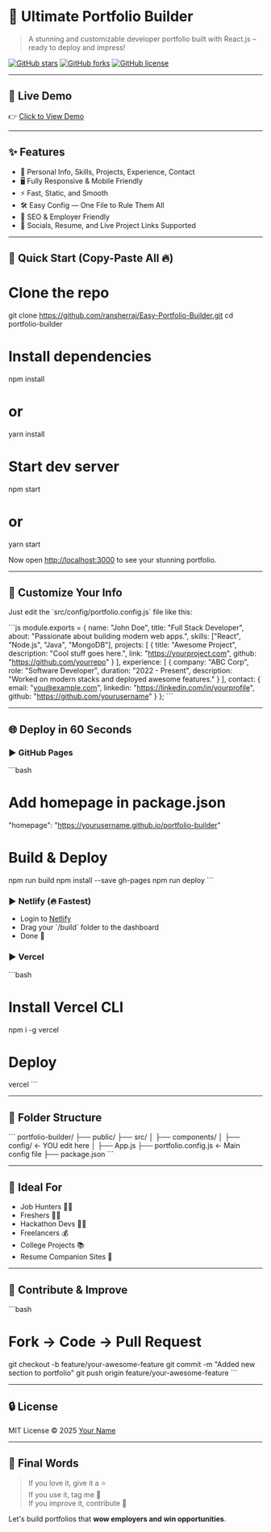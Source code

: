 # 🚀 Ultimate Portfolio Builder

> A stunning and customizable developer portfolio built with React.js – ready to deploy and impress!

[![GitHub stars](https://img.shields.io/github/stars/demo/portfolio-builder?style=social)](https://github.com/demo/portfolio-builder/stargazers)
[![GitHub forks](https://img.shields.io/github/forks/demo/portfolio-builder?style=social)](https://github.com/demo/portfolio-builder/network/members)
[![GitHub license](https://img.shields.io/github/license/demo/portfolio-builder)](https://github.com/demo/portfolio-builder/blob/main/LICENSE)

---

## 📸 Live Demo

👉 [Click to View Demo](https://ransherraj.netlify.app)

---

## ✨ Features

- 💼 Personal Info, Skills, Projects, Experience, Contact
- 🖥 Fully Responsive & Mobile Friendly
- ⚡ Fast, Static, and Smooth
- 🛠 Easy Config — One File to Rule Them All
- 🧠 SEO & Employer Friendly
- 🔗 Socials, Resume, and Live Project Links Supported

---

## 🚀 Quick Start (Copy-Paste All 🔥)


# Clone the repo
git clone https://github.com/ransherraj/Easy-Portfolio-Builder.git
cd portfolio-builder

# Install dependencies
npm install
# or
yarn install

# Start dev server
npm start
# or
yarn start


Now open [http://localhost:3000](http://localhost:3000) to see your stunning portfolio.

---

## 🧩 Customize Your Info

Just edit the \`src/config/portfolio.config.js\` file like this:

\`\`\`js
module.exports = {
  name: "John Doe",
  title: "Full Stack Developer",
  about: "Passionate about building modern web apps.",
  skills: ["React", "Node.js", "Java", "MongoDB"],
  projects: [
    {
      title: "Awesome Project",
      description: "Cool stuff goes here.",
      link: "https://yourproject.com",
      github: "https://github.com/yourrepo"
    }
  ],
  experience: [
    {
      company: "ABC Corp",
      role: "Software Developer",
      duration: "2022 - Present",
      description: "Worked on modern stacks and deployed awesome features."
    }
  ],
  contact: {
    email: "you@example.com",
    linkedin: "https://linkedin.com/in/yourprofile",
    github: "https://github.com/yourusername"
  }
};
\`\`\`

---

## 🌐 Deploy in 60 Seconds

### ▶ GitHub Pages

\`\`\`bash
# Add homepage in package.json
"homepage": "https://yourusername.github.io/portfolio-builder"

# Build & Deploy
npm run build
npm install --save gh-pages
npm run deploy
\`\`\`

### ▶ Netlify (🔥 Fastest)

- Login to [Netlify](https://netlify.com)
- Drag your \`/build\` folder to the dashboard
- Done 🎉

### ▶ Vercel

\`\`\`bash
# Install Vercel CLI
npm i -g vercel

# Deploy
vercel
\`\`\`

---

## 📁 Folder Structure

\`\`\`
portfolio-builder/
├── public/
├── src/
│   ├── components/
│   ├── config/  ← YOU edit here
│   ├── App.js
├── portfolio.config.js ← Main config file
├── package.json
\`\`\`

---

## 💼 Ideal For

- Job Hunters 👨‍💼
- Freshers 👩‍🎓
- Hackathon Devs 👨‍💻
- Freelancers 💰
- College Projects 📚
- Resume Companion Sites 📄

---

## 🙌 Contribute & Improve

\`\`\`bash
# Fork → Code → Pull Request

git checkout -b feature/your-awesome-feature
git commit -m "Added new section to portfolio"
git push origin feature/your-awesome-feature
\`\`\`

---

## 🔒 License

MIT License © 2025 [Your Name](https://github.com/yourusername)

---

## 📣 Final Words

> If you love it, give it a ⭐  
> If you use it, tag me 🙌  
> If you improve it, contribute 🤝  

Let's build portfolios that **wow employers and win opportunities**.
